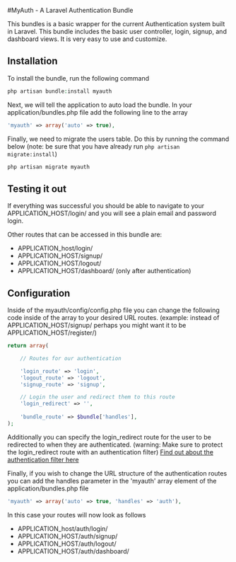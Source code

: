 #MyAuth - A Laravel Authentication Bundle

This bundles is a basic wrapper for the current Authentication system built in Laravel. This bundle includes the basic user controller, login, signup, and dashboard views. It is very easy to use and customize.

## Installation

To install the bundle, run the following command

```PHP
php artisan bundle:install myauth
```

Next, we will tell the application to auto load the bundle. In your application/bundles.php file add the following line to the array

```PHP
'myauth' => array('auto' => true),
```

Finally, we need to migrate the users table. Do this by running the command below (note: be sure that you have already run ```php artisan migrate:install```)

```PHP
php artisan migrate myauth
```

## Testing it out

If everything was successful you should be able to navigate to your APPLICATION_HOST/login/ and you will see a plain email and password login.

Other routes that can be accessed in this bundle are:

- APPLICATION_host/login/
- APPLICATION_HOST/signup/
- APPLICATION_HOST/logout/
- APPLICATION_HOST/dashboard/ (only after authentication)

## Configuration

Inside of the myauth/config/config.php file you can change the following code inside of the array to your desired URL routes. (example: instead of APPLICATION_HOST/signup/ perhaps you might want it to be APPLICATION_HOST/register/)

```PHP
return array(

	// Routes for our authentication

	'login_route' => 'login',
	'logout_route' => 'logout',
	'signup_route' => 'signup',

	// Login the user and redirect them to this route
	'login_redirect' => '',
	
	'bundle_route' => $bundle['handles'],
);
```

Additionally you can specify the login_redirect route for the user to be redirected to when they are authenticated. (warning: Make sure to protect the login_redirect route with an authentication filter) [Find out about the authentication filter here](http://www.laravel.com/docs/auth/usage#filter)

Finally, if you wish to change the URL structure of the authentication routes you can add the handles parameter in the 'myauth' array element of the application/bundles.php file

```PHP
'myauth' => array('auto' => true, 'handles' => 'auth'),
```

In this case your routes will now look as follows

- APPLICATION_host/auth/login/
- APPLICATION_HOST/auth/signup/
- APPLICATION_HOST/auth/logout/
- APPLICATION_HOST/auth/dashboard/

